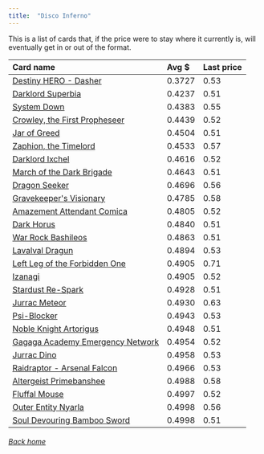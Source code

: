 ```yaml
---
title:  "Disco Inferno"
---
```


This is a list of cards that, if the price were to stay where it currently is, will eventually get in or out of the format.

| Card name | Avg $ | Last price |
| :-- | :-- | :-- |
[Destiny HERO - Dasher](https://db.ygoprodeck.com/card/?search=Destiny%20HERO%20-%20Dasher) | 0.3727 | 0.53 |
[Darklord Superbia](https://db.ygoprodeck.com/card/?search=Darklord%20Superbia) | 0.4237 | 0.51 |
[System Down](https://db.ygoprodeck.com/card/?search=System%20Down) | 0.4383 | 0.55 |
[Crowley, the First Propheseer](https://db.ygoprodeck.com/card/?search=Crowley,%20the%20First%20Propheseer) | 0.4439 | 0.52 |
[Jar of Greed](https://db.ygoprodeck.com/card/?search=Jar%20of%20Greed) | 0.4504 | 0.51 |
[Zaphion, the Timelord](https://db.ygoprodeck.com/card/?search=Zaphion,%20the%20Timelord) | 0.4533 | 0.57 |
[Darklord Ixchel](https://db.ygoprodeck.com/card/?search=Darklord%20Ixchel) | 0.4616 | 0.52 |
[March of the Dark Brigade](https://db.ygoprodeck.com/card/?search=March%20of%20the%20Dark%20Brigade) | 0.4643 | 0.51 |
[Dragon Seeker](https://db.ygoprodeck.com/card/?search=Dragon%20Seeker) | 0.4696 | 0.56 |
[Gravekeeper's Visionary](https://db.ygoprodeck.com/card/?search=Gravekeeper's%20Visionary) | 0.4785 | 0.58 |
[Amazement Attendant Comica](https://db.ygoprodeck.com/card/?search=Amazement%20Attendant%20Comica) | 0.4805 | 0.52 |
[Dark Horus](https://db.ygoprodeck.com/card/?search=Dark%20Horus) | 0.4840 | 0.51 |
[War Rock Bashileos](https://db.ygoprodeck.com/card/?search=War%20Rock%20Bashileos) | 0.4863 | 0.51 |
[Lavalval Dragun](https://db.ygoprodeck.com/card/?search=Lavalval%20Dragun) | 0.4894 | 0.53 |
[Left Leg of the Forbidden One](https://db.ygoprodeck.com/card/?search=Left%20Leg%20of%20the%20Forbidden%20One) | 0.4905 | 0.71 |
[Izanagi](https://db.ygoprodeck.com/card/?search=Izanagi) | 0.4905 | 0.52 |
[Stardust Re-Spark](https://db.ygoprodeck.com/card/?search=Stardust%20Re-Spark) | 0.4928 | 0.51 |
[Jurrac Meteor](https://db.ygoprodeck.com/card/?search=Jurrac%20Meteor) | 0.4930 | 0.63 |
[Psi-Blocker](https://db.ygoprodeck.com/card/?search=Psi-Blocker) | 0.4943 | 0.53 |
[Noble Knight Artorigus](https://db.ygoprodeck.com/card/?search=Noble%20Knight%20Artorigus) | 0.4948 | 0.51 |
[Gagaga Academy Emergency Network](https://db.ygoprodeck.com/card/?search=Gagaga%20Academy%20Emergency%20Network) | 0.4954 | 0.52 |
[Jurrac Dino](https://db.ygoprodeck.com/card/?search=Jurrac%20Dino) | 0.4958 | 0.53 |
[Raidraptor - Arsenal Falcon](https://db.ygoprodeck.com/card/?search=Raidraptor%20-%20Arsenal%20Falcon) | 0.4966 | 0.53 |
[Altergeist Primebanshee](https://db.ygoprodeck.com/card/?search=Altergeist%20Primebanshee) | 0.4988 | 0.58 |
[Fluffal Mouse](https://db.ygoprodeck.com/card/?search=Fluffal%20Mouse) | 0.4997 | 0.52 |
[Outer Entity Nyarla](https://db.ygoprodeck.com/card/?search=Outer%20Entity%20Nyarla) | 0.4998 | 0.56 |
[Soul Devouring Bamboo Sword](https://db.ygoprodeck.com/card/?search=Soul%20Devouring%20Bamboo%20Sword) | 0.4998 | 0.51 |

###### [Back home](index)